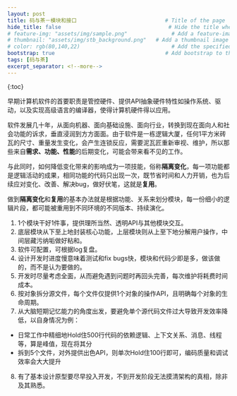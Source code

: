 ```yaml
---
layout: post
title: 码与茶－模块和接口                            # Title of the page
hide_title: false                                  # Hide the title when displaying the post, but shown in lists of posts
# feature-img: "assets/img/sample.png"              # Add a feature-image to the post
# thumbnail: "assets/img/stb_background.png"   # Add a thumbnail image on blog view
# color: rgb(80,140,22)                             # Add the specified color as feature image, and change link colors in post
bootstrap: true                                   # Add bootstrap to the page
tags: [码与茶]
excerpt_separator: <!--more-->
---
```


<!--more-->
{:toc}

早期计算机软件的首要职责是管控硬件、提供API抽象硬件特性如操作系统、驱动，以及实现高级语言的编译器，使得计算机硬件得以应用。

软件发展几十年，从面向机器、面向基础设施、面向行业，转换到现在面向人和社会功能的诉求，垂直浸润到方方面面。由于软件是一栋逻辑大厦，任何1平方米砖瓦的尺寸、重量发生变化，会产生连锁反应，需要泥瓦匠重新审视、维护，所以那些来自**需求、功能、性能**的后期变化，可能会带来看不见的工作。

与此同时，如何降低变化带来的影响成为一项技能，俗称**隔离变化**，每一项功能都是逻辑活动的成果，相同功能的代码只出现一次，既节省时间和人力开销，也为后续应对变化、改善、解决bug，做好伏笔，这就是**复用**。

做到**隔离变化**和**复用**的基本办法就是根据功能、关系来划分模块，每一份细小的逻辑片段，都可能被重用到不同环境的不同版本、持续演化。

1. 1个模块干好1件事，提供理所当然、透明API与其他模块交互。
2. 底层模块从下至上地封装核心功能，上层模块则从上至下地分解用户操作，中间层藏污纳垢做好粘和。
3. 软件可配置，可根据log复盘。
4. 设计开发时进度慢意味着测试和fix bugs快，模块和代码少即是多，做该做的，而不是认为要做的。
5. 开发时尽量考虑全面，从而避免遇到问题时再回头完善，每次维护将耗费时间成本。
6. 按对象拆分源文件，每个文件仅提供1个对象的操作API，且明确每个对象的生命周期。
7. 从大脑短期记忆能力的角度出发，要避免单个源代码文件过大导致开发效率降低，以自身情况为例：
  * 日常工作中精细地Hold住500行代码的依赖逻辑、上下文关系、消息、线程等，算是峰值，现在将其分
  * 拆到5个文件，对外提供出色API，则单次Hold住100行即可，编码质量和调试效率会大大提升
8. 有了基本设计原型要尽早投入开发，不到开发阶段无法摸清架构的真相，除非及其熟悉。